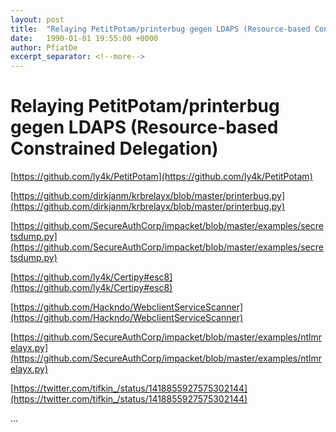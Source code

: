 ```yaml
---
layout: post
title:  "Relaying PetitPotam/printerbug gegen LDAPS (Resource-based Constrained Delegation)"
date:   1990-01-01 19:55:00 +0000
author: PfiatDe
excerpt_separator: <!--more-->
---
```


# Relaying PetitPotam/printerbug gegen LDAPS (Resource-based Constrained Delegation)

[https://github.com/ly4k/PetitPotam](https://github.com/ly4k/PetitPotam)

[https://github.com/dirkjanm/krbrelayx/blob/master/printerbug.py](https://github.com/dirkjanm/krbrelayx/blob/master/printerbug.py)

[https://github.com/SecureAuthCorp/impacket/blob/master/examples/secretsdump.py](https://github.com/SecureAuthCorp/impacket/blob/master/examples/secretsdump.py)

[https://github.com/ly4k/Certipy#esc8](https://github.com/ly4k/Certipy#esc8)

[https://github.com/Hackndo/WebclientServiceScanner](https://github.com/Hackndo/WebclientServiceScanner)

[https://github.com/SecureAuthCorp/impacket/blob/master/examples/ntlmrelayx.py](https://github.com/SecureAuthCorp/impacket/blob/master/examples/ntlmrelayx.py)

[https://twitter.com/tifkin_/status/1418855927575302144](https://twitter.com/tifkin_/status/1418855927575302144)

...
<!--more-->
